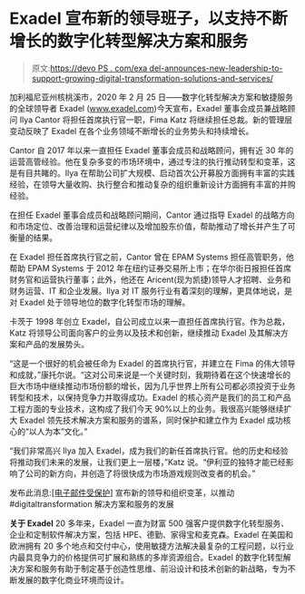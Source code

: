 # Exadel 宣布新的领导班子，以支持不断增长的数字化转型解决方案和服务

> 原文:[https://devo PS . com/exa del-announces-new-leadership-to-support-growing-digital-transformation-solutions-and-services/](https://devops.com/exadel-announces-new-leadership-to-support-growing-digital-transformation-solutions-and-services/)

加利福尼亚州核桃溪市，2020 年 2 月 25 日——数字化转型解决方案和敏捷服务的全球领导者 Exadel (www.exadel.com)今天宣布，Exadel 董事会成员兼战略顾问 Ilya Cantor 将担任首席执行官一职，Fima Katz 将继续担任总裁。新的管理层变动反映了 Exadel 在各个业务领域不断增长的业务势头和持续增长。

Cantor 自 2017 年以来一直担任 Exadel 董事会成员和战略顾问，拥有近 30 年的运营高管经验。他在复杂多变的市场环境中，通过专注的执行推动转型和变革，这是有目共睹的。Ilya 在帮助公司扩大规模、启动首次公开募股方面拥有丰富的实践经验，在领导大量收购、执行整合和推动复杂的组织重新设计方面拥有丰富的并购经验。

在担任 Exadel 董事会成员和战略顾问期间，Cantor 通过指导 Exadel 的战略方向和市场定位、改善治理和运营纪律以及增加股东价值，帮助推动了增长并产生了可衡量的结果。

在 Exadel 担任首席执行官之前，Cantor 曾在 EPAM Systems 担任高管职务，他帮助 EPAM Systems 于 2012 年在纽约证券交易所上市；在华尔街日报担任首席财务官和运营执行董事；此外，他还在 Aricent(现为凯捷)领导人才招聘、业务和财务运营、IT 和企业发展。Ilya 对 IT 服务行业有着深刻的理解，更具体地说，是对 Exadel 处于领导地位的数字化转型市场的理解。

卡茨于 1998 年创立 Exadel，自公司成立以来一直担任首席执行官。作为总裁，Katz 将领导公司面向客户的业务以及技术和创新，继续推动 Exadel 及其解决方案和产品的发展势头。

“这是一个很好的机会被任命为 Exadel 的首席执行官，并建立在 Fima 的伟大领导和成就，”康托尔说。“这对公司来说是一个关键时刻，我期待着在这个快速增长的巨大市场中继续推动市场份额的增长，因为几乎世界上所有公司都必须投资于业务转型和技术，以保持竞争力并取得成功。Exadel 的核心资产是我们的员工和产品工程方面的专业技术，这构成了我们今天 90%以上的业务。我很高兴能够继续扩大 Exadel 领先技术解决方案和服务的谱系，同时保护和建立作为 Exadel 成功核心的“以人为本”文化。”

“我们非常高兴 Ilya 加入 Exadel，成为我们的新任首席执行官。他的历史和经验将推动我们未来的发展，让我们更上一层楼，”Katz 说。“伊利亚的独特才能已经影响了公司的新方向，并创造了将很快成为市场游戏规则改变者的机会。”

发布此消息:[[电子邮件受保护]](/cdn-cgi/l/email-protection) 宣布新的领导和组织变革，以推动#digitaltransformation 解决方案和服务的发展

**关于 Exadel**
20 多年来，Exadel 一直为财富 500 强客户提供数字化转型服务、企业和定制软件解决方案，包括 HPE、德勤、家得宝和麦克森。Exadel 在美国和欧洲拥有 20 多个地点和交付中心，使用敏捷方法解决最复杂的工程问题，以行业内最具竞争力的价格提供可扩展和熟练的多岸资源组合。Exadel 的数字化转型解决方案和服务有助于制定基于创造性思维、前沿设计和技术创新的新战略，专为不断发展的数字化商业环境而设计。
